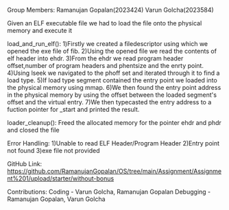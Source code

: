 Group Members:
Ramanujan Gopalan(2023424)
Varun Golcha(2023584)

Given an ELF executable file we had to load the file onto the physical memory and execute it

load_and_run_elf():
  1)Firstly we created a filedescriptor using which we opened the exe file of fib.
  2)Using the opened file we read the contents of elf header into ehdr.
  3)From the ehdr we read program header offset,number of program headers and phentsize and the enrty point.
  4)Using lseek we navigated to the phoff set and iterated through it to find a load type.
  5)If load type segment contained the entry point we loaded into the physical memory using mmap.
  6)We then found the entry point address in the physical memory by using the offset between the loaded segment's offset and the virtual entry.
  7)We then typecasted the entry address to a fuction pointer for _start and printed the result.
  
loader_cleanup():
  Freed the allocated memory for the pointer ehdr and phdr and closed the file
  
Error Handling:
  1)Unable to read ELF Header/Program Header
  2)Entry point not found
  3)exe file not provided

GitHub Link:
https://github.com/RamanujanGopalan/OS/tree/main/Assignment/Assignment%201/upload/starter/without-bonus

Contributions:
  Coding - Varun Golcha, Ramanujan Gopalan
  Debugging - Ramanujan Gopalan, Varun Golcha
